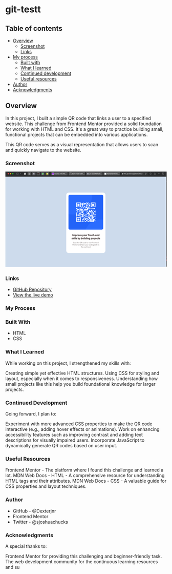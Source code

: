# git-testt
## Table of contents

- [Overview](#overview)
  - [Screenshot](#screenshot)
  - [Links](#links)
- [My process](#my-process)
  - [Built with](#built-with)
  - [What I learned](#what-i-learned)
  - [Continued development](#continued-development)
  - [Useful resources](#useful-resources)
- [Author](#author)
- [Acknowledgments](#acknowledgments)

## Overview

In this project, I built a simple QR code that links a user to a specified website. This challenge from Frontend Mentor provided a solid foundation for working with HTML and CSS. It's a great way to practice building small, functional projects that can be embedded into various applications.

This QR code serves as a visual representation that allows users to scan and quickly navigate to the website.

### Screenshot
![QR Code Snapshot](QR-code.png)

### Links
- [GitHub Repository](https://github.com/yourusername/git-testt)
- [View the live demo](https://github.com/Dexterjnr/git-testt/blob/main/README.md?plain=1)

### My Process

### Built With
- HTML
- CSS

### What I Learned
While working on this project, I strengthened my skills with:

Creating simple yet effective HTML structures.
Using CSS for styling and layout, especially when it comes to responsiveness.
Understanding how small projects like this help you build foundational knowledge for larger projects.

### Continued Development
Going forward, I plan to:

Experiment with more advanced CSS properties to make the QR code interactive (e.g., adding hover effects or animations).
Work on enhancing accessibility features such as improving contrast and adding text descriptions for visually impaired users.
Incorporate JavaScript to dynamically generate QR codes based on user input.

### Useful Resources
Frontend Mentor - The platform where I found this challenge and learned a lot.
MDN Web Docs - HTML - A comprehensive resource for understanding HTML tags and their attributes.
MDN Web Docs - CSS - A valuable guide for CSS properties and layout techniques.

### Author

- GitHub - @Dexterjnr
- Frontend Mentor 
- Twitter - @sjoshuachucks

### Acknowledgments

A special thanks to:

Frontend Mentor for providing this challenging and beginner-friendly task.
The web development community for the continuous learning resources and su
